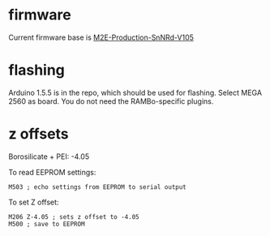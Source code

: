 # firmware

Current firmware base is [M2E-Production-SnNRd-V105](http://makergear.wikidot.com/local--files/m2-firmware/M2E-Production-SnNRd-V105.zip)

# flashing

Arduino 1.5.5 is in the repo, which should be used for flashing. Select MEGA 2560 as board. You do not need the RAMBo-specific plugins.

# z offsets

Borosilicate + PEI: -4.05

To read EEPROM settings:

```
M503 ; echo settings from EEPROM to serial output
```

To set Z offset:

```
M206 Z-4.05 ; sets z offset to -4.05
M500 ; save to EEPROM
```
